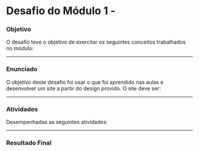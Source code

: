 # Desafio do Módulo 1 - 

### Objetivo

O desafio teve o objetivo de exercitar os seguintes conceitos trabalhados no módulo:



---

### Enunciado

O objetivo deste desafio foi usar o que foi aprendido nas aulas e desenvolver um site a partir do design provido. O site deve ser:



---

### Atividades

Desempenhadas as seguintes atividades:



---

### Resultado Final



